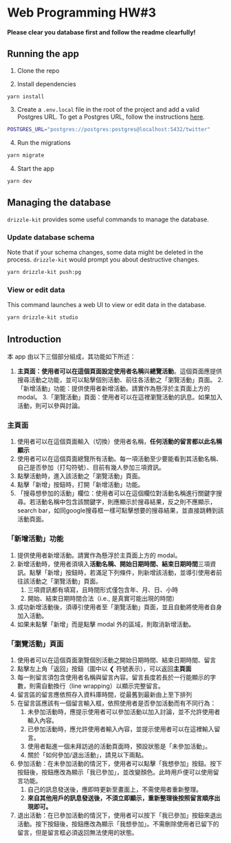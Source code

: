 # Web Programming HW#3

#### **Please clear you database first and follow the readme clearfully!**

## Running the app

1. Clone the repo

2. Install dependencies

```bash
yarn install
```

3. Create a `.env.local` file in the root of the project and add a valid Postgres URL. To get a Postgres URL, follow the instructions [here](https://ric2k1.notion.site/Free-postgresql-tutorial-f99605d5c5104acc99b9edf9ab649199?pvs=4).

```bash
POSTGRES_URL="postgres://postgres:postgres@localhost:5432/twitter"
```

4. Run the migrations

```bash
yarn migrate
```

4. Start the app

```bash
yarn dev
```

## Managing the database

`drizzle-kit` provides some useful commands to manage the database.

### Update database schema

Note that if your schema changes, some data might be deleted in the process. `drizzle-kit` would prompt you about destructive changes.

```bash
yarn drizzle-kit push:pg
```

### View or edit data

This command launches a web UI to view or edit data in the database.

```bash
yarn drizzle-kit studio
```

## Introduction
本 app 由以下三個部分組成，其功能如下所述：
1. **主頁面：**使用者可以在這個頁面**設定使用者名稱**與**總覽活動**。這個頁面應提供搜尋活動之功能，並可以點擊個別活動、前往各活動之「瀏覽活動」頁面。
2.「新增活動」功能：提供使用者新增活動。請實作為懸浮於主頁面上方的 modal。
3.「瀏覽活動」頁面：使用者可以在這裡瀏覽活動的訊息。如果加入活動，則可以參與討論。

### 主頁面
1. 使用者可以在這個頁面輸入（切換）使用者名稱，**任何活動的留言都以此名稱顯示**
2. 使用者可以在這個頁面總覽所有活動。每一項活動至少要能看到其活動名稱、自己是否參加（打勾符號）、目前有幾人參加三項資訊。
3. 點擊活動時，進入該活動之「瀏覽活動」頁面。
4. 點擊「新增」按鈕時，打開「新增活動」功能。
5. 「搜尋想參加的活動」欄位：使用者可以在這個欄位對活動名稱進行關鍵字搜尋。若活動名稱中包含該關鍵字，則應顯示於搜尋結果，反之則不應顯示，search bar，如同google搜尋框一樣可點擊想要的搜尋結果，並直接跳轉到該活動頁面。

### 「新增活動」功能

1. 提供使用者新增活動。請實作為懸浮於主頁面上方的 modal。
2. 新增活動時，使用者須填入**活動名稱、開始日期時間、結束日期時間**三項資訊。點擊「新增」按鈕時，若滿足下列條件，則新增該活動，並導引使用者前往該活動之「瀏覽活動」頁面。
    1. 三項資訊都有填寫，且時間形式僅包含年、月、日、小時
    2. 開始、結束日期時間合法（i.e., 是真實可能出現的時間）
3. 成功新增活動後，須導引使用者至「瀏覽活動」頁面，並且自動將使用者自身加入活動。
4. 如果未點擊「新增」而是點擊 modal 外的區域，則取消新增活動。

### 「瀏覽活動」頁面

1. 使用者可以在這個頁面瀏覽個別活動之開始日期時間、結束日期時間、留言
2. 點擊左上角「返回」按鈕（圖中以 ❮ 符號表示），可以返回**主頁面**
3. 每一則留言須包含使用者名稱與留言內容。留言長度若長於一行能顯示的字數，則需自動換行（line wrapping）以顯示完整留言。
4. 留言區的留言應依照存入資料庫時間，從最舊到最新由上至下排列
5. 在留言區應該有一個留言輸入框，依照使用者是否參加活動而有不同行為：
    1. 未參加活動時，應提示使用者可以參加活動以加入討論，並不允許使用者輸入內容。
    2. 已參加活動時，應允許使用者輸入內容，並提示使用者可以在這裡輸入留言。
    3. 使用者點進一個未拜訪過的活動頁面時，預設狀態是「未參加活動」。
    4. 關於「如何參加/退出活動」，請見以下兩點。
6. 參加活動：在未參加活動的情況下，使用者可以點擊「我想參加」按鈕。按下按鈕後，按鈕應改為顯示「我已參加」，並改變顏色。此時用戶便可以使用留言功能。
    1. 自己的訊息發送後，應即時更新至畫面上，不需使用者重新整理。
    2. **來自其他用戶的訊息發送後，不須立即顯示，重新整理後按照留言順序出現即可。**
7. 退出活動：在已參加活動的情況下，使用者可以按下「我已參加」按鈕來退出活動。按下按鈕後，按鈕應改為顯示「我想參加」。不需刪除使用者已留下的留言，但是留言框必須返回無法使用的狀態。
